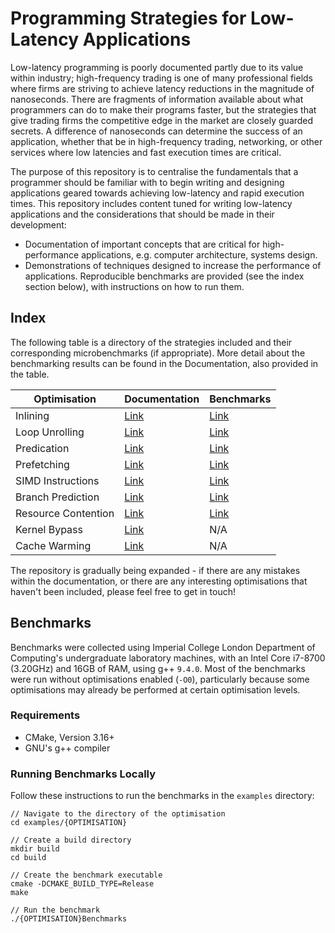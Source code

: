 # Programming Strategies for Low-Latency Applications

Low-latency programming is poorly documented partly due to its value within industry; high-frequency trading is one of many professional fields where firms are striving to achieve latency reductions in the magnitude of nanoseconds. There are fragments of information available about what programmers can do to make their programs faster, but the strategies that give trading firms the competitive edge in the market are closely guarded secrets. A difference of nanoseconds can determine the success of an application, whether that be in high-frequency trading, networking, or other services where low latencies and fast execution times are critical.

The purpose of this repository is to centralise the fundamentals that a programmer should be familiar with to begin writing and designing applications geared towards achieving low-latency and rapid execution times. This repository includes content tuned for writing low-latency applications and the considerations that should be made in their development:

- Documentation of important concepts that are critical for high-performance applications, e.g. computer architecture, systems design.
- Demonstrations of techniques designed to increase the performance of applications. Reproducible benchmarks are provided (see the index section below), with instructions on how to run them.

## Index

The following table is a directory of the strategies included and their corresponding microbenchmarks (if appropriate). More detail about the benchmarking results can be found in the Documentation, also provided in the table.

| Optimisation        | Documentation                       | Benchmarks                                         |
|---------------------|-------------------------------------|----------------------------------------------------|
| Inlining            | [Link](docs/inlining.md)            | [Link](examples/inlining/benchmark.cpp)            |
| Loop Unrolling      | [Link](docs/loop_unrolling.md)      | [Link](examples/loop_unrolling/benchmark.cpp)      |
| Predication         | [Link](docs/predication.md)         | [Link](examples/predication/benchmark.cpp)         |
| Prefetching         | [Link](docs/prefetching.md)         | [Link](examples/prefetching/benchmark.cpp)         |
| SIMD Instructions   | [Link](docs/simd_instructions.md)   | [Link](examples/simd_instructions/benchmark.cpp)   |
| Branch Prediction   | [Link](docs/branch_prediction.md)   | [Link](examples/branch_prediction/benchmark.cpp)   |
| Resource Contention | [Link](docs/resource_contention.md) | [Link](examples/resource_contention/benchmark.cpp) |
| Kernel Bypass       | [Link](docs/kernel_bypass.md)       | N/A                                                |
| Cache Warming       | [Link](docs/cache_warming.md)       | N/A                                                |

The repository is gradually being expanded - if there are any mistakes within the documentation, or there are any interesting optimisations that haven't been included, please feel free to get in touch!

## Benchmarks

Benchmarks were collected using Imperial College London Department of Computing's undergraduate laboratory machines, with an Intel Core i7-8700 (3.20GHz) and 16GB of RAM, using g++ `9.4.0`. Most of the benchmarks were run without optimisations enabled (`-O0`), particularly because some optimisations may already be performed at certain optimisation levels.

### Requirements

- CMake, Version 3.16+
- GNU's g++ compiler

### Running Benchmarks Locally

Follow these instructions to run the benchmarks in the `examples` directory:

```
// Navigate to the directory of the optimisation
cd examples/{OPTIMISATION}

// Create a build directory
mkdir build
cd build

// Create the benchmark executable
cmake -DCMAKE_BUILD_TYPE=Release
make

// Run the benchmark
./{OPTIMISATION}Benchmarks
```
